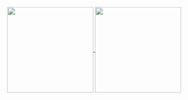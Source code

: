 <a href="https://github.com/johnwyles">
  <img height=200 align="center" src="https://github-readme-stats.vercel.app/api/top-langs/?username=johnwyles&layout=donut&langs_count=6&hide=html,css&card_width=320" />
</a>
<a href="https://github.com/johnwyles">
  <picture>
    <source
      srcset="https://github-readme-stats.vercel.app/api?username=johnwyles&show_icons=true&hide_rank=true&theme=dark&card_width=320"
      media="(prefers-color-scheme: dark)"
    />
    <source
      srcset="https://github-readme-stats.vercel.app/api?username=johnwyles&hide_rank=true&show_icons=true&card_width=320"
      media="(prefers-color-scheme: light), (prefers-color-scheme: no-preference)"
    />
    <img height=200 align="center" src="https://github-readme-stats.vercel.app/api?username=johnwyles&hide_rank=true&show_icons=true&card_width=320" />
  </picture>
</a>

